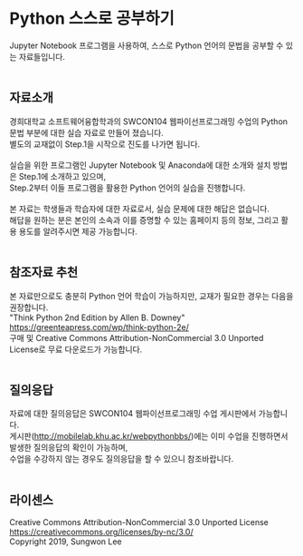 # Python 스스로 공부하기
Jupyter Notebook 프로그램을 사용하여, 스스로 Python 언어의 문법을 공부할 수 있는 자료들입니다.<br><br>
## 자료소개
경희대학교 소프트웨어융합학과의 SWCON104 웹파이선프로그래밍 수업의 Python 문법 부분에 대한 실습 자료로 만들어 졌습니다.<br>
별도의 교재없이 Step.1을 시작으로 진도를 나가면 됩니다.<br><br>
실습을 위한 프로그램인 Jupyter Notebook 및 Anaconda에 대한 소개와 설치 방법은 Step.1에 소개하고 있으며,<br>
Step.2부터 이들 프로그램을 활용한 Python 언어의 실습을 진행합니다.<br><br>
본 자료는 학생들과 학습자에 대한 자료로서, 실습 문제에 대한 해답은 없습니다.<br>
해답을 원하는 분은 본인의 소속과 이를 증명할 수 있는 홈페이지 등의 정보, 그리고 활용 용도를 알려주시면 제공 가능합니다.<br><br>
## 참조자료 추천
본 자료만으로도 충분히 Python 언어 학습이 가능하지만, 교재가 필요한 경우는 다음을 권장합니다.<br>
"Think Python 2nd Edition by Allen B. Downey" https://greenteapress.com/wp/think-python-2e/<br>
구매 및 Creative Commons Attribution-NonCommercial 3.0 Unported License로 무료 다운로드가 가능합니다.<br><br>
## 질의응답
자료에 대한 질의응답은 SWCON104 웹파이선프로그래밍 수업 게시판에서 가능합니다.<br>
게시판(http://mobilelab.khu.ac.kr/webpythonbbs/)에는 이미 수업을 진행하면서 발생한 질의응답의 확인이 가능하며,<br>
수업을 수강하지 않는 경우도 질의응답을 할 수 있으니 참조바랍니다.<br><br>
## 라이센스
Creative Commons Attribution-NonCommercial 3.0 Unported License<br>
https://creativecommons.org/licenses/by-nc/3.0/<br>
Copyright 2019, Sungwon Lee
